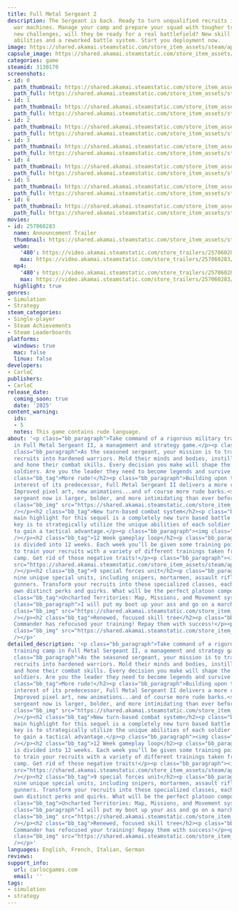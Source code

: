 ```yaml
---
title: Full Metal Sergeant 2
description: The Sergeant is back. Ready to turn unqualified recruits into fearless
  war machines. Manage your camp and prepare your squad with tougher training and
  new challenges, will they be ready for a real battlefield? New skill tree, more
  abilities and a reworked battle system. Start you deployment now.
image: https://shared.akamai.steamstatic.com/store_item_assets/steam/apps/3130170/header.jpg?t=1732713244
capsule_image: https://shared.akamai.steamstatic.com/store_item_assets/steam/apps/3130170/65cfa29e1f300ce2093f07a8f8bf6f69bdb05660/capsule_231x87.jpg?t=1732713244
categories: game
steamid: 3130170
screenshots:
- id: 0
  path_thumbnail: https://shared.akamai.steamstatic.com/store_item_assets/steam/apps/3130170/ss_675bf551b4dd3ed10efb7f515de4f44b91eb7f54.600x338.jpg?t=1732713244
  path_full: https://shared.akamai.steamstatic.com/store_item_assets/steam/apps/3130170/ss_675bf551b4dd3ed10efb7f515de4f44b91eb7f54.1920x1080.jpg?t=1732713244
- id: 1
  path_thumbnail: https://shared.akamai.steamstatic.com/store_item_assets/steam/apps/3130170/ss_5d19206fc3353032fb39817c637fa57cb7762bba.600x338.jpg?t=1732713244
  path_full: https://shared.akamai.steamstatic.com/store_item_assets/steam/apps/3130170/ss_5d19206fc3353032fb39817c637fa57cb7762bba.1920x1080.jpg?t=1732713244
- id: 2
  path_thumbnail: https://shared.akamai.steamstatic.com/store_item_assets/steam/apps/3130170/ss_9726fcda43b7a1ee9c7e031b9089821652423d8d.600x338.jpg?t=1732713244
  path_full: https://shared.akamai.steamstatic.com/store_item_assets/steam/apps/3130170/ss_9726fcda43b7a1ee9c7e031b9089821652423d8d.1920x1080.jpg?t=1732713244
- id: 3
  path_thumbnail: https://shared.akamai.steamstatic.com/store_item_assets/steam/apps/3130170/ss_15ae1d0a65e734c1411377f59f1464eb5b855a9f.600x338.jpg?t=1732713244
  path_full: https://shared.akamai.steamstatic.com/store_item_assets/steam/apps/3130170/ss_15ae1d0a65e734c1411377f59f1464eb5b855a9f.1920x1080.jpg?t=1732713244
- id: 4
  path_thumbnail: https://shared.akamai.steamstatic.com/store_item_assets/steam/apps/3130170/ss_d20b06392546b494a53f18b33b0ac5ac4987c3d8.600x338.jpg?t=1732713244
  path_full: https://shared.akamai.steamstatic.com/store_item_assets/steam/apps/3130170/ss_d20b06392546b494a53f18b33b0ac5ac4987c3d8.1920x1080.jpg?t=1732713244
- id: 5
  path_thumbnail: https://shared.akamai.steamstatic.com/store_item_assets/steam/apps/3130170/ss_b7244d47e8abce79fa5916aaaf455a2547f84af6.600x338.jpg?t=1732713244
  path_full: https://shared.akamai.steamstatic.com/store_item_assets/steam/apps/3130170/ss_b7244d47e8abce79fa5916aaaf455a2547f84af6.1920x1080.jpg?t=1732713244
- id: 6
  path_thumbnail: https://shared.akamai.steamstatic.com/store_item_assets/steam/apps/3130170/ss_a1c1e2042a604d7fb0e10bebc1c70400544b5262.600x338.jpg?t=1732713244
  path_full: https://shared.akamai.steamstatic.com/store_item_assets/steam/apps/3130170/ss_a1c1e2042a604d7fb0e10bebc1c70400544b5262.1920x1080.jpg?t=1732713244
movies:
- id: 257060283
  name: Announcement Trailer
  thumbnail: https://shared.akamai.steamstatic.com/store_item_assets/steam/apps/257060283/6c14442e3c557ed19caf32605c11d513011381e6/movie_600x337.jpg?t=1728458708
  webm:
    '480': https://video.akamai.steamstatic.com/store_trailers/257060283/movie480_vp9.webm?t=1728458708
    max: https://video.akamai.steamstatic.com/store_trailers/257060283/movie_max_vp9.webm?t=1728458708
  mp4:
    '480': https://video.akamai.steamstatic.com/store_trailers/257060283/movie480.mp4?t=1728458708
    max: https://video.akamai.steamstatic.com/store_trailers/257060283/movie_max.mp4?t=1728458708
  highlight: true
genres:
- Simulation
- Strategy
steam_categories:
- Single-player
- Steam Achievements
- Steam Leaderboards
platforms:
  windows: true
  mac: false
  linux: false
developers:
- CarloC
publishers:
- CarloC
release_date:
  coming_soon: true
  date: '2025'
content_warning:
  ids:
  - 5
  notes: This game contains rude language.
about: '<p class="bb_paragraph">Take command of a rigorous military training camp
  in Full Metal Sergeant II, a management and strategy game.</p><p class="bb_paragraph"></p><p
  class="bb_paragraph">As the seasoned sergeant, your mission is to transform raw
  recruits into hardened warriors. Mold their minds and bodies, instill discipline,
  and hone their combat skills. Every decision you make will shape the fate of your
  soldiers. Are you the leader they need to become legends and survive the battlefield?</p><h2
  class="bb_tag">More rude!</h2><p class="bb_paragraph">Building upon the positive
  interest of its predecessor, Full Metal Sergeant II delivers a more refined experience.
  Improved pixel art, new animations...and of course more rude barks.<strong> </strong>The
  sergeant now is larger, bolder, and more intimidating than ever before!</p><p class="bb_paragraph"><img
  class="bb_img" src="https://shared.akamai.steamstatic.com/store_item_assets/steam/apps/3130170/extras/barks8.gif?t=1732713244"
  /></p><h2 class="bb_tag">New turn-based combat system</h2><p class="bb_paragraph">The
  main highlight for this sequel is a completely new turn based battle system. The
  key is to strategically utilize the unique abilities of each soldier''s specialization
  to gain a tactical advantage.</p><p class="bb_paragraph"><img class="bb_img" src="https://shared.akamai.steamstatic.com/store_item_assets/steam/apps/3130170/extras/combat.gif?t=1732713244"
  /></p><h2 class="bb_tag">12 Week gameplay loop</h2><p class="bb_paragraph">The game
  is divided into 12 weeks. Each week you’ll be given some training points. Use them
  to train your recruits with a variety of different trainings taken from real military
  camp. Get rid of those negative traits!</p><p class="bb_paragraph"><img class="bb_img"
  src="https://shared.akamai.steamstatic.com/store_item_assets/steam/apps/3130170/extras/training.gif?t=1732713244"
  /></p><h2 class="bb_tag">9 special forces unit</h2><p class="bb_paragraph">Discover
  nine unique special units, including snipers, mortarmen, assault riflemen, and machine
  gunners. Transform your recruits into these specialized classes, each with their
  own distinct perks and quirks. What will be the perfect platoon composition?</p><h2
  class="bb_tag">Uncharted Territories: Map, Missions, and Movement system</h2><p
  class="bb_paragraph">I will put my boot up your ass and go on a march!</p><p class="bb_paragraph"><img
  class="bb_img" src="https://shared.akamai.steamstatic.com/store_item_assets/steam/apps/3130170/extras/mission_gif_notext.gif?t=1732713244"
  /></p><h2 class="bb_tag">Renewed, focused skill tree</h2><p class="bb_paragraph">Our
  Commander has refocused your training! Repay them with success!</p><p class="bb_paragraph"><img
  class="bb_img" src="https://shared.akamai.steamstatic.com/store_item_assets/steam/apps/3130170/extras/skill_tree.gif?t=1732713244"
  /></p>'
detailed_description: '<p class="bb_paragraph">Take command of a rigorous military
  training camp in Full Metal Sergeant II, a management and strategy game.</p><p class="bb_paragraph"></p><p
  class="bb_paragraph">As the seasoned sergeant, your mission is to transform raw
  recruits into hardened warriors. Mold their minds and bodies, instill discipline,
  and hone their combat skills. Every decision you make will shape the fate of your
  soldiers. Are you the leader they need to become legends and survive the battlefield?</p><h2
  class="bb_tag">More rude!</h2><p class="bb_paragraph">Building upon the positive
  interest of its predecessor, Full Metal Sergeant II delivers a more refined experience.
  Improved pixel art, new animations...and of course more rude barks.<strong> </strong>The
  sergeant now is larger, bolder, and more intimidating than ever before!</p><p class="bb_paragraph"><img
  class="bb_img" src="https://shared.akamai.steamstatic.com/store_item_assets/steam/apps/3130170/extras/barks8.gif?t=1732713244"
  /></p><h2 class="bb_tag">New turn-based combat system</h2><p class="bb_paragraph">The
  main highlight for this sequel is a completely new turn based battle system. The
  key is to strategically utilize the unique abilities of each soldier''s specialization
  to gain a tactical advantage.</p><p class="bb_paragraph"><img class="bb_img" src="https://shared.akamai.steamstatic.com/store_item_assets/steam/apps/3130170/extras/combat.gif?t=1732713244"
  /></p><h2 class="bb_tag">12 Week gameplay loop</h2><p class="bb_paragraph">The game
  is divided into 12 weeks. Each week you’ll be given some training points. Use them
  to train your recruits with a variety of different trainings taken from real military
  camp. Get rid of those negative traits!</p><p class="bb_paragraph"><img class="bb_img"
  src="https://shared.akamai.steamstatic.com/store_item_assets/steam/apps/3130170/extras/training.gif?t=1732713244"
  /></p><h2 class="bb_tag">9 special forces unit</h2><p class="bb_paragraph">Discover
  nine unique special units, including snipers, mortarmen, assault riflemen, and machine
  gunners. Transform your recruits into these specialized classes, each with their
  own distinct perks and quirks. What will be the perfect platoon composition?</p><h2
  class="bb_tag">Uncharted Territories: Map, Missions, and Movement system</h2><p
  class="bb_paragraph">I will put my boot up your ass and go on a march!</p><p class="bb_paragraph"><img
  class="bb_img" src="https://shared.akamai.steamstatic.com/store_item_assets/steam/apps/3130170/extras/mission_gif_notext.gif?t=1732713244"
  /></p><h2 class="bb_tag">Renewed, focused skill tree</h2><p class="bb_paragraph">Our
  Commander has refocused your training! Repay them with success!</p><p class="bb_paragraph"><img
  class="bb_img" src="https://shared.akamai.steamstatic.com/store_item_assets/steam/apps/3130170/extras/skill_tree.gif?t=1732713244"
  /></p>'
languages: English, French, Italian, German
reviews:
support_info:
  url: carlocgames.com
  email: ''
tags:
- simulation
- strategy
---
```

